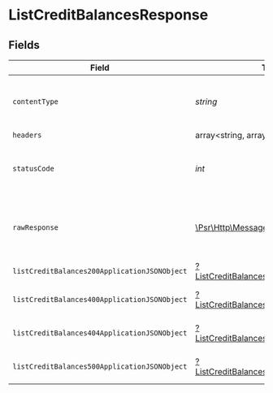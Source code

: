 # ListCreditBalancesResponse


## Fields

| Field                                                                                                        | Type                                                                                                         | Required                                                                                                     | Description                                                                                                  |
| ------------------------------------------------------------------------------------------------------------ | ------------------------------------------------------------------------------------------------------------ | ------------------------------------------------------------------------------------------------------------ | ------------------------------------------------------------------------------------------------------------ |
| `contentType`                                                                                                | *string*                                                                                                     | :heavy_check_mark:                                                                                           | HTTP response content type for this operation                                                                |
| `headers`                                                                                                    | array<string, array<*string*>>                                                                               | :heavy_minus_sign:                                                                                           | N/A                                                                                                          |
| `statusCode`                                                                                                 | *int*                                                                                                        | :heavy_check_mark:                                                                                           | HTTP response status code for this operation                                                                 |
| `rawResponse`                                                                                                | [\Psr\Http\Message\ResponseInterface](https://www.php-fig.org/psr/psr-7/#33-psrhttpmessageresponseinterface) | :heavy_minus_sign:                                                                                           | Raw HTTP response; suitable for custom response parsing                                                      |
| `listCreditBalances200ApplicationJSONObject`                                                                 | [?ListCreditBalances200ApplicationJSON](../../models/operations/ListCreditBalances200ApplicationJSON.md)     | :heavy_minus_sign:                                                                                           | OK                                                                                                           |
| `listCreditBalances400ApplicationJSONObject`                                                                 | [?ListCreditBalances400ApplicationJSON](../../models/operations/ListCreditBalances400ApplicationJSON.md)     | :heavy_minus_sign:                                                                                           | General error response                                                                                       |
| `listCreditBalances404ApplicationJSONObject`                                                                 | [?ListCreditBalances404ApplicationJSON](../../models/operations/ListCreditBalances404ApplicationJSON.md)     | :heavy_minus_sign:                                                                                           | General error response                                                                                       |
| `listCreditBalances500ApplicationJSONObject`                                                                 | [?ListCreditBalances500ApplicationJSON](../../models/operations/ListCreditBalances500ApplicationJSON.md)     | :heavy_minus_sign:                                                                                           | General error response                                                                                       |